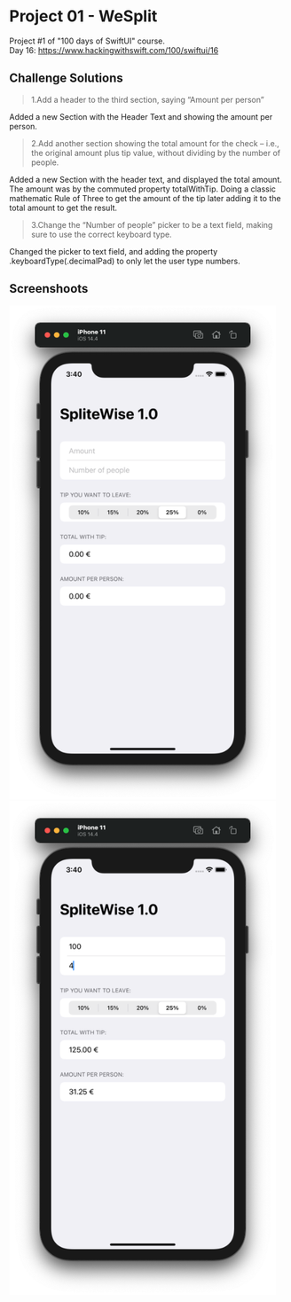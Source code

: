 # Project 01 - WeSplit

Project #1 of "100 days of SwiftUI" course.</br>
Day 16: https://www.hackingwithswift.com/100/swiftui/16

## Challenge Solutions

> 1.Add a header to the third section, saying “Amount per person”

Added a new Section with the Header Text and showing the amount per person.

> 2.Add another section showing the total amount for the check – i.e., the original amount plus tip value, without dividing by the number of people.

Added a new Section with the header text, and displayed the total amount. The amount was by the commuted property totalWithTip. Doing a classic mathematic Rule of Three to get the amount of the tip later adding it to the total amount to get the result.

> 3.Change the “Number of people” picker to be a text field, making sure to use the correct keyboard type.

Changed the picker to text field, and adding the property .keyboardType(.decimalPad) to only let the user type numbers.

## Screenshoots

<img src="screenshots/emptyScreen.png" width="481" height="891"/> <img src="screenshots/filledScreen.png" width="481" height="891"/>
